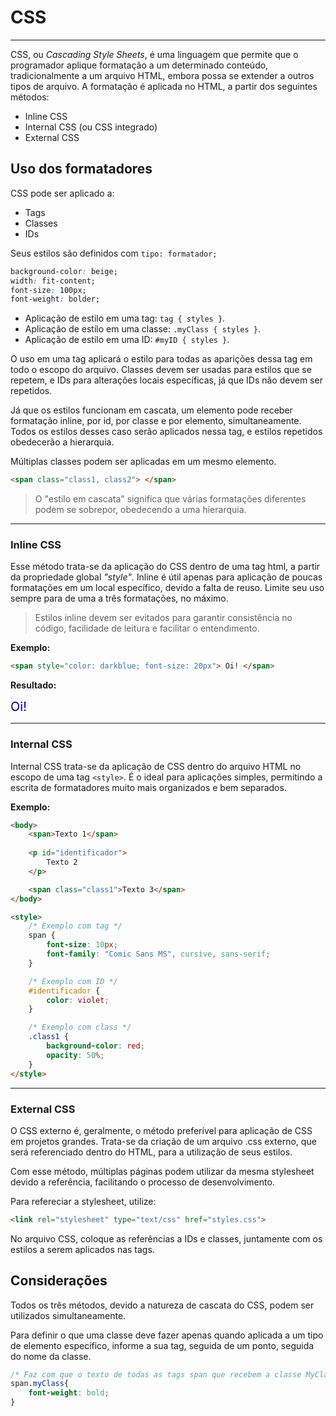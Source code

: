 # CSS

---

CSS, ou *Cascading Style Sheets*, é uma linguagem que permite que o programador aplique formatação a um determinado conteúdo, tradicionalmente a um arquivo HTML, embora possa se extender a outros tipos de arquivo.
A formatação é aplicada no HTML, a partir dos seguintes métodos:

* Inline CSS
* Internal CSS (ou CSS integrado)
* External CSS

## Uso dos formatadores

CSS pode ser aplicado a:

* Tags
* Classes
* IDs

Seus estilos são definidos com `tipo: formatador;`

```css
background-color: beige; 
width: fit-content; 
font-size: 100px; 
font-weight: bolder; 
```

* Aplicação de estilo em uma tag: `tag { styles }`.
* Aplicação de estilo em uma classe: `.myClass { styles }`.
* Aplicação de estilo em uma ID: `#myID { styles }`.

O uso em uma tag aplicará o estilo para todas as aparições dessa tag em todo o escopo do arquivo.
Classes devem ser usadas para estilos que se repetem, e IDs para alterações locais específicas, já que IDs não devem ser repetidos.

Já que os estilos funcionam em cascata, um elemento pode receber formatação inline, por id, por classe e por elemento, simultaneamente.
Todos os estilos desses caso serão aplicados nessa tag, e estilos repetidos obedecerão a hierarquia.

Múltiplas classes podem ser aplicadas em um mesmo elemento.

```html
<span class="class1, class2"> </span>
```

> O "estilo em cascata" significa que várias formatações diferentes podem se sobrepor, obedecendo a uma hierarquia.

---

### Inline CSS

Esse método trata-se da aplicação do CSS dentro de uma tag html, a partir da propriedade global *"style"*.
Inline é útil apenas para aplicação de poucas formatações em um local específico, devido a falta de reuso.
Limite seu uso sempre para de uma a três formatações, no máximo.

> Estilos inline devem ser evitados para garantir consistência no código, facilidade de leitura e facilitar o entendimento.

**Exemplo:**

```html
<span style="color: darkblue; font-size: 20px"> Oi! </span>
```

**Resultado:**

<span style="color: darkblue; font-size: 20px"> Oi! </span>

---

### Internal CSS

Internal CSS trata-se da aplicação de CSS dentro do arquivo HTML no escopo de uma tag `<style>`.
É o ideal para aplicações simples, permitindo a escrita de formatadores muito mais organizados e bem separados.

**Exemplo:**

```html
<body>
    <span>Texto 1</span>
    
    <p id="identificador">
        Texto 2
    </p>

    <span class="class1">Texto 3</span>
</body>

<style>
    /* Exemplo com tag */
    span {
        font-size: 10px;
        font-family: "Comic Sans MS", cursive, sans-serif;
    }

    /* Exemplo com ID */
    #identificador {
        color: violet;
    }

    /* Exemplo com class */
    .class1 {
        background-color: red;
        opacity: 50%;
    }
</style>
```

---

### External CSS

O CSS externo é, geralmente, o método preferível para aplicação de CSS em projetos grandes.
Trata-se da criação de um arquivo .css externo, que será referenciado dentro do HTML, para a utilização de seus estilos.

Com esse método, múltiplas páginas podem utilizar da mesma stylesheet devido a referência, facilitando o processo de desenvolvimento.

Para refereciar a stylesheet, utilize:

```html
<link rel="stylesheet" type="text/css" href="styles.css">
```

No arquivo CSS, coloque as referências a IDs e classes, juntamente com os estilos a serem aplicados nas tags.

## Considerações

Todos os três métodos, devido a natureza de cascata do CSS, podem ser utilizados simultaneamente.

Para definir o que uma classe deve fazer apenas quando aplicada a um tipo de elemento específico, informe a sua tag, seguida de um ponto, seguida do nome da classe.

```css
/* Faz com que o texto de todas as tags span que recebem a classe MyClass fiquem em negrito. */
span.myClass{
    font-weight: bold;
}
```
